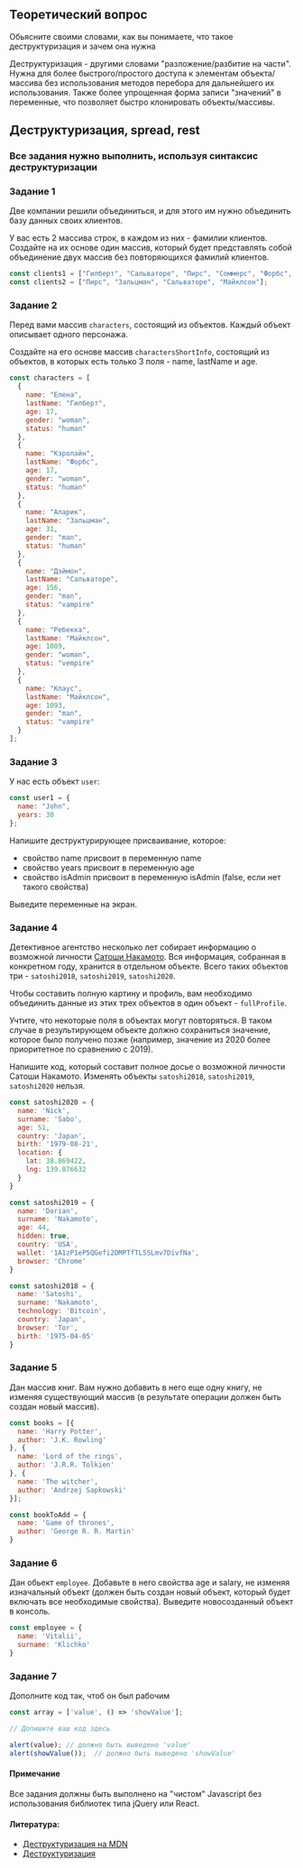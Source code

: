 ## Теоретический вопрос
Обьясните своими словами, как вы понимаете, что такое деструктуризация и зачем она нужна

Деструктуризация - другими словами "разложение/разбитие на части". Нужна для более быстрого/простого доступа к элементам объекта/массива без использования методов перебора для дальнейшего их использования. Также более упрощенная форма записи "значений" в переменные, что позволяет быстро клонировать объекты/массивы.

## Деструктуризация, spread, rest

### Все задания нужно выполнить, используя синтаксис деструктуризации

### Задание 1

Две компании решили объединиться, и для этого им нужно объединить базу данных своих клиентов. 

У вас есть 2 массива строк, в каждом из них - фамилии клиентов. Создайте на их основе один массив, который будет представлять собой объединение двух массив без повторяющихся фамилий клиентов.

```javascript
const clients1 = ["Гилберт", "Сальваторе", "Пирс", "Соммерс", "Форбс", "Донован", "Беннет"];
const clients2 = ["Пирс", "Зальцман", "Сальваторе", "Майклсон"];
```

### Задание 2

Перед вами массив `characters`, состоящий из объектов. Каждый объект описывает одного персонажа.

Создайте на его основе массив `charactersShortInfo`, состоящий из объектов, в которых есть только 3 поля - name, lastName и age.

```javascript
const characters = [
  {
    name: "Елена",
    lastName: "Гилберт",
    age: 17, 
    gender: "woman",
    status: "human"
  },
  {
    name: "Кэролайн",
    lastName: "Форбс",
    age: 17,
    gender: "woman",
    status: "human"
  },
  {
    name: "Аларик",
    lastName: "Зальцман",
    age: 31,
    gender: "man",
    status: "human"
  },
  {
    name: "Дэймон",
    lastName: "Сальваторе",
    age: 156,
    gender: "man",
    status: "vampire"
  },
  {
    name: "Ребекка",
    lastName: "Майклсон",
    age: 1089,
    gender: "woman",
    status: "vempire"
  },
  {
    name: "Клаус",
    lastName: "Майклсон",
    age: 1093,
    gender: "man",
    status: "vampire"
  }
];
```

### Задание 3

У нас есть объект `user`:

```javascript
const user1 = {
  name: "John",
  years: 30
};
```

Напишите деструктурирующее присваивание, которое:
 - свойство name присвоит в переменную name
 - свойство years присвоит в переменную age
 - свойство isAdmin присвоит в переменную isAdmin (false, если нет такого свойства)
 
Выведите переменные на экран.

### Задание 4

Детективное агентство несколько лет собирает информацию о возможной личности [Сатоши Накамото](https://ru.wikipedia.org/wiki/%D0%A1%D0%B0%D1%82%D0%BE%D1%81%D0%B8_%D0%9D%D0%B0%D0%BA%D0%B0%D0%BC%D0%BE%D1%82%D0%BE). Вся информация, собранная в конкретном году, хранится в отдельном объекте. Всего таких объектов три - `satoshi2018`, `satoshi2019`, `satoshi2020`.

Чтобы составить полную картину и профиль, вам необходимо объединить данные из этих трех объектов в один объект - `fullProfile`.

Учтите, что некоторые поля в объектах могут повторяться. В таком случае в результирующем объекте должно сохраниться значение, которое было получено позже (например, значение из 2020 более приоритетное по сравнению с 2019).

Напишите код, который составит полное досье о возможной личности Сатоши Накамото. Изменять объекты `satoshi2018`, `satoshi2019`, `satoshi2020` нельзя.

```javascript
const satoshi2020 = {
  name: 'Nick',
  surname: 'Sabo',
  age: 51,
  country: 'Japan',
  birth: '1979-08-21',
  location: {
    lat: 38.869422, 
    lng: 139.876632
  }
}

const satoshi2019 = {
  name: 'Dorian',
  surname: 'Nakamoto',
  age: 44,
  hidden: true,
  country: 'USA',
  wallet: '1A1zP1eP5QGefi2DMPTfTL5SLmv7DivfNa',
  browser: 'Chrome'
}

const satoshi2018 = {
  name: 'Satoshi',
  surname: 'Nakamoto', 
  technology: 'Bitcoin',
  country: 'Japan',
  browser: 'Tor',
  birth: '1975-04-05'
}
```

### Задание 5

Дан массив книг. Вам нужно добавить в него еще одну книгу, не изменяя существующий массив (в результате операции должен быть создан новый массив).

```javascript
const books = [{
  name: 'Harry Potter',
  author: 'J.K. Rowling'
}, {
  name: 'Lord of the rings',
  author: 'J.R.R. Tolkien'
}, {
  name: 'The witcher',
  author: 'Andrzej Sapkowski'
}];

const bookToAdd = {
  name: 'Game of thrones',
  author: 'George R. R. Martin'
}
```

### Задание 6

Дан обьект `employee`. Добавьте в него свойства age и salary, не изменяя изначальный объект (должен быть создан новый объект, который будет включать все необходимые свойства). Выведите новосозданный объект в консоль.

```javascript
const employee = {
  name: 'Vitalii',
  surname: 'Klichko'
}
```

### Задание 7
Дополните код так, чтоб он был рабочим 

```javascript
const array = ['value', () => 'showValue'];

// Допишите ваш код здесь

alert(value); // должно быть выведено 'value'
alert(showValue());  // должно быть выведено 'showValue'
```

#### Примечание
Все задания должны быть выполнено на "чистом" Javascript без использования библиотек типа jQuery или React.

#### Литература:
- [Деструктуризация на MDN](https://developer.mozilla.org/ru/docs/Web/JavaScript/Reference/Operators/Destructuring_assignment)
- [Деструктуризация](https://learn.javascript.ru/destructuring)
